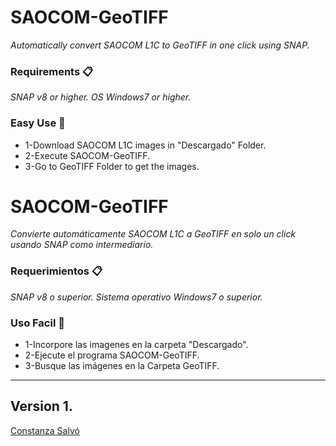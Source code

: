 # SAOCOM-GeoTIFF
_Automatically convert SAOCOM L1C to GeoTIFF in one click using SNAP._

### Requirements 📋
_SNAP v8 or higher._
_OS Windows7 or higher._

### Easy Use 🔧
* 1-Download SAOCOM L1C images in "Descargado" Folder.
* 2-Execute SAOCOM-GeoTIFF.
* 3-Go to GeoTIFF Folder to get the images.

# SAOCOM-GeoTIFF
_Convierte automáticamente SAOCOM L1C a GeoTIFF en solo un click usando SNAP como intermediario._

### Requerimientos 📋
_SNAP v8 o superior._
_Sistema operativo Windows7 o superior._

### Uso Facil 🔧
* 1-Incorpore las imagenes en la carpeta "Descargado".
* 2-Ejecute el programa SAOCOM-GeoTIFF.
* 3-Busque las imágenes en la Carpeta GeoTIFF.

---
Version 1.
---
[Constanza Salvó](https://github.com/constanzasalvo)

